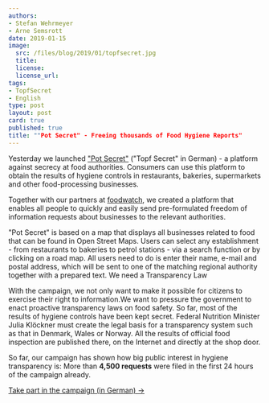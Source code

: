 ```yaml
---
authors: 
- Stefan Wehrmeyer
- Arne Semsrott
date: 2019-01-15
image:
  src: /files/blog/2019/01/topfsecret.jpg
  title: 
  license:
  license_url:
tags:
- TopfSecret
- English
type: post
layout: post
card: true
published: true
title: ""Pot Secret" - Freeing thousands of Food Hygiene Reports"
---
```


Yesterday we launched ["Pot Secret"](https://fragdenstaat.de/kampagnen/lebensmittelkontrolle/) ("Topf Secret" in German) - a platform against secrecy at food authorities. Consumers can use this platform to obtain the results of hygiene controls in restaurants, bakeries, supermarkets and other food-processing businesses.

Together with our partners at [foodwatch](https://foodwatch.org/), we created a platform that enables all people to quickly and easily send pre-formulated freedom of information requests about businesses to the relevant authorities.

"Pot Secret" is based on a map that displays all businesses related to food that can be found in Open Street Maps. Users can select any establishment - from restaurants to bakeries to petrol stations - via a search function or by clicking on a road map. All users need to do is enter their name, e-mail and postal address, which will be sent to one of the matching regional authority together with a prepared text.
We need a Transparency Law

With the campaign, we not only want to make it possible for citizens to exercise their right to information.We want to pressure the government to enact proactive transparency laws on food safety. So far, most of the results of hygiene controls have been kept secret. Federal Nutrition Minister Julia Klöckner must create the legal basis for a transparency system such as that in Denmark, Wales or Norway. All the results of official food inspection are published there, on the Internet and directly at the shop door.

So far, our campaign has shown how big public interest in hygiene transparency is: More than **4,500 requests** were filed in the first 24 hours of the campaign already.

[Take part in the campaign (in German) →](https://fragdenstaat.de/kampagnen/lebensmittelkontrolle/)
